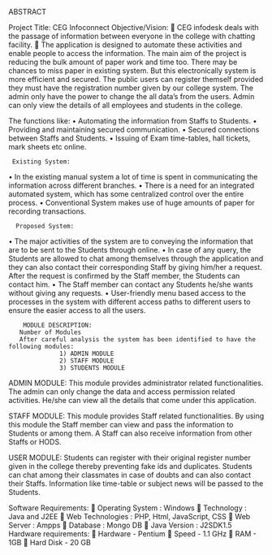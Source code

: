 ABSTRACT

Project Title: CEG Infoconnect
Objective/Vision:
	CEG infodesk deals with the passage of information between everyone in the college with chatting facility.
	The application is designed to automate these activities and enable people to access the information.
         The main aim of the project is reducing the bulk amount of paper work and time too. There may be chances to miss paper in existing system. But this electronically system is more efficient and secured. The public users can register themself provided they must have the registration number given by our college system. The admin only have the power to change the all data’s from the users. Admin can only view the details of all employees and students in the college.

The functions like:
•	Automating the information from Staffs to Students.
•	Providing and maintaining secured communication.
•	Secured connections between Staffs and Students.
•	Issuing of Exam time-tables, hall tickets, mark sheets etc online.

     Existing System:
•	In the existing manual system a lot of time is spent in communicating the information across different branches.
•	There is a need for an integrated automated system, which has some centralized control over the entire process.
•	Conventional System makes use of huge amounts of paper for recording transactions.  

      Proposed System:
•	The major activities of the system are to conveying the information that are to be sent to the Students through online.
•	In case of any query, the Students are allowed to chat among themselves through the application and they can also contact their corresponding Staff by giving him/her a request. After the request is confirmed by the Staff member, the Students can contact him.
•	The Staff member can contact any Students he/she wants without giving any requests.
•	User-friendly menu based access to the processes in the system with different access paths to different users to ensure the easier access to all the users.

        MODULE DESCRIPTION:
       Number of Modules
       After careful analysis the system has been identified to have the following modules:
                  1) ADMIN MODULE
                  2) STAFF MODULE
                  3) STUDENTS MODULE 
ADMIN MODULE:
         This module provides administrator related functionalities. The admin can only change the data and access permission related activities. He/she can view all the details that come under this application.

STAFF MODULE:
        This module provides Staff related functionalities. By using this module the Staff member can view and pass the information to Students or among them. A Staff can also receive information from other Staffs or HODS.

USER MODULE:
          Students can register with their original register number given in the college thereby preventing fake ids and duplicates. Students can chat among their classmates in case of doubts and can also contact their Staffs. Information like time-table or subject news will be passed to the Students.


Software Requirements:
	Operating System		: Windows
	Technology			: Java and J2EE
	Web Technologies		: PHP, Html, JavaScript, CSS
	Web Server			: Ampps
	Database			: Mongo DB
	Java Version		            : J2SDK1.5     
Hardware requirements:
	Hardware                       -     Pentium 
	Speed                            -     1.1 GHz
	RAM                              -    1GB
	Hard Disk                       -    20 GB


